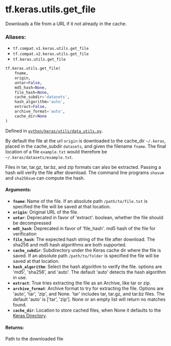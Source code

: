 <div itemscope itemtype="http://developers.google.com/ReferenceObject">
<meta itemprop="name" content="tf.keras.utils.get_file" />
<meta itemprop="path" content="Stable" />
</div>

# tf.keras.utils.get_file

Downloads a file from a URL if it not already in the cache.

### Aliases:

* `tf.compat.v1.keras.utils.get_file`
* `tf.compat.v2.keras.utils.get_file`
* `tf.keras.utils.get_file`

``` python
tf.keras.utils.get_file(
    fname,
    origin,
    untar=False,
    md5_hash=None,
    file_hash=None,
    cache_subdir='datasets',
    hash_algorithm='auto',
    extract=False,
    archive_format='auto',
    cache_dir=None
)
```



Defined in [`python/keras/utils/data_utils.py`](/code/stable/tensorflow/python/keras/utils/data_utils.py).

<!-- Placeholder for "Used in" -->

By default the file at the url `origin` is downloaded to the
cache_dir `~/.keras`, placed in the cache_subdir `datasets`,
and given the filename `fname`. The final location of a file
`example.txt` would therefore be `~/.keras/datasets/example.txt`.

Files in tar, tar.gz, tar.bz, and zip formats can also be extracted.
Passing a hash will verify the file after download. The command line
programs `shasum` and `sha256sum` can compute the hash.

#### Arguments:


* <b>`fname`</b>: Name of the file. If an absolute path `/path/to/file.txt` is
    specified the file will be saved at that location.
* <b>`origin`</b>: Original URL of the file.
* <b>`untar`</b>: Deprecated in favor of 'extract'.
    boolean, whether the file should be decompressed
* <b>`md5_hash`</b>: Deprecated in favor of 'file_hash'.
    md5 hash of the file for verification
* <b>`file_hash`</b>: The expected hash string of the file after download.
    The sha256 and md5 hash algorithms are both supported.
* <b>`cache_subdir`</b>: Subdirectory under the Keras cache dir where the file is
    saved. If an absolute path `/path/to/folder` is
    specified the file will be saved at that location.
* <b>`hash_algorithm`</b>: Select the hash algorithm to verify the file.
    options are 'md5', 'sha256', and 'auto'.
    The default 'auto' detects the hash algorithm in use.
* <b>`extract`</b>: True tries extracting the file as an Archive, like tar or zip.
* <b>`archive_format`</b>: Archive format to try for extracting the file.
    Options are 'auto', 'tar', 'zip', and None.
    'tar' includes tar, tar.gz, and tar.bz files.
    The default 'auto' is ['tar', 'zip'].
    None or an empty list will return no matches found.
* <b>`cache_dir`</b>: Location to store cached files, when None it
    defaults to the [Keras
      Directory](/faq/#where-is-the-keras-configuration-filed-stored).


#### Returns:

Path to the downloaded file
